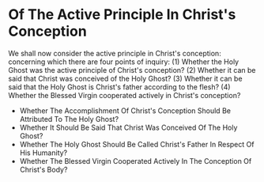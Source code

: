 # Of The Active Principle In Christ's Conception

We shall now consider the active principle in Christ's conception: concerning which there are four points of inquiry:
(1) Whether the Holy Ghost was the active principle of Christ's conception?
(2) Whether it can be said that Christ was conceived of the Holy Ghost?
(3) Whether it can be said that the Holy Ghost is Christ's father according to the flesh?
(4) Whether the Blessed Virgin cooperated actively in Christ's conception?

* Whether The Accomplishment Of Christ's Conception Should Be Attributed To The Holy Ghost?
* Whether It Should Be Said That Christ Was Conceived Of The Holy Ghost?
* Whether The Holy Ghost Should Be Called Christ's Father In Respect Of His Humanity?
* Whether The Blessed Virgin Cooperated Actively In The Conception Of Christ's Body?